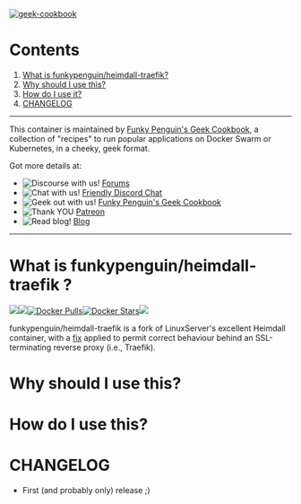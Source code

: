 [cookbookurl]: https://geek-cookbook.funkypenguin.co.nz
[kitchenurl]: https://discourse.kitchen.funkypenguin.co.nz
[discordurl]: http://chat.funkypenguin.co.nz
[patreonurl]: https://patreon.com/funkypenguin
[blogurl]: https://www.funkypenguin.co.nz
[appurl]: https://github.com/bitly/oauth2_proxy
[hub]: https://hub.docker.com/r/funkypenguin/heimdall-traefik/

[![geek-cookbook](https://raw.githubusercontent.com/funkypenguin/www.funkypenguin.co.nz/master/images/geek-kitchen-banner.png)][cookbookurl]

# Contents

1. [What is funkypenguin/heimdall-traefik?](#what-is-funkypenguin-heimdall-traefik)
2. [Why should I use this?](#why-should-i-use-this)
3. [How do I use it?](#how-do-i-use-this)
4. [CHANGELOG](#changelog)

---

This container is maintained by [Funky Penguin's Geek Cookbook][cookbookurl], a collection of "recipes" to run popular applications
on Docker Swarm or Kubernetes, in a cheeky, geek format.

Got more details at:
* ![Discourse with us!](https://img.shields.io/discourse/https/discourse.geek-kitchen.funkypenguin.co.nz/topics.svg) [Forums][kitchenurl]
* ![Chat with us!](https://img.shields.io/discord/396055506072109067.svg) [Friendly Discord Chat][discordurl]
* ![Geek out with us!](https://img.shields.io/badge/recipies-35+-brightgreen.svg) [Funky Penguin's Geek Cookbook][cookbookurl]
* ![Thank YOU](https://img.shields.io/badge/thank-you-brightgreen.svg) [Patreon][patreonurl]
* ![Read blog!](https://img.shields.io/badge/read-blog-brightgreen.svg) [Blog][blogurl]

---

# What is funkypenguin/heimdall-traefik ?

[![](https://images.microbadger.com/badges/version/funkypenguin/heimdall-traefik.svg)](https://microbadger.com/images/funkypenguin/heimdall-traefik "Get your own version badge on microbadger.com")[![](https://images.microbadger.com/badges/image/funkypenguin/heimdall-traefik.svg)](https://microbadger.com/images/funkypenguin/heimdall-traefik "Get your own image badge on microbadger.com")[![Docker Pulls](https://img.shields.io/docker/pulls/funkypenguin/heimdall-traefik.svg)][hub][![Docker Stars](https://img.shields.io/docker/stars/funkypenguin/heimdall-traefik.svg)][hub][![](https://images.microbadger.com/badges/commit/funkypenguin/heimdall-traefik.svg)](https://microbadger.com/images/heimdall-traefik "Get your own commit badge on microbadger.com")

funkypenguin/heimdall-traefik is a fork of LinuxServer's excellent Heimdall container, with a [fix](https://github.com/linuxserver/Heimdall/issues/245) applied to permit correct behaviour behind an SSL-terminating reverse proxy (i.e., Traefik).

# Why should I use this?

# How do I use this?

# CHANGELOG

- First (and probably only) release ;)
